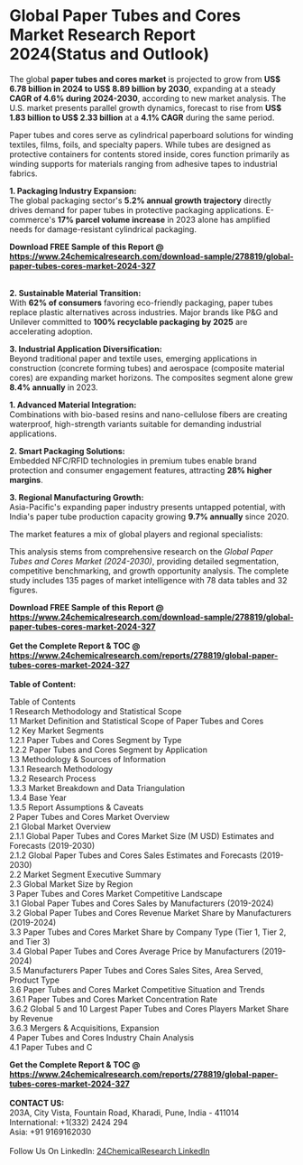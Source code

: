 <h1>Global Paper Tubes and Cores Market Research Report 2024(Status and Outlook)</h1><p>The global <strong>paper tubes and cores market</strong> is projected to grow from <strong>US$ 6.78 billion in 2024 to US$ 8.89 billion by 2030</strong>, expanding at a steady <strong>CAGR of 4.6% during 2024-2030</strong>, according to new market analysis. The U.S. market presents parallel growth dynamics, forecast to rise from <strong>US$ 1.83 billion to US$ 2.33 billion</strong> at a <strong>4.1% CAGR</strong> during the same period.</p><p>Paper tubes and cores serve as cylindrical paperboard solutions for winding textiles, films, foils, and specialty papers. While tubes are designed as protective containers for contents stored inside, cores function primarily as winding supports for materials ranging from adhesive tapes to industrial fabrics.</p><p><strong>1. Packaging Industry Expansion:</strong><br>
The global packaging sector's <strong>5.2% annual growth trajectory</strong> directly drives demand for paper tubes in protective packaging applications. E-commerce's <strong>17% parcel volume increase</strong> in 2023 alone has amplified needs for damage-resistant cylindrical packaging.</p><div><b>Download FREE Sample of this Report @ 
            <a href="https://www.24chemicalresearch.com/download-sample/278819/global-paper-tubes-cores-market-2024-327">
            https://www.24chemicalresearch.com/download-sample/278819/global-paper-tubes-cores-market-2024-327</a></b></div><br><p><strong>2. Sustainable Material Transition:</strong><br>
With <strong>62% of consumers</strong> favoring eco-friendly packaging, paper tubes replace plastic alternatives across industries. Major brands like P&amp;G and Unilever committed to <strong>100% recyclable packaging by 2025</strong> are accelerating adoption.</p><p><strong>3. Industrial Application Diversification:</strong><br>
Beyond traditional paper and textile uses, emerging applications in construction (concrete forming tubes) and aerospace (composite material cores) are expanding market horizons. The composites segment alone grew <strong>8.4% annually</strong> in 2023.</p><p><strong>1. Advanced Material Integration:</strong><br>
Combinations with bio-based resins and nano-cellulose fibers are creating waterproof, high-strength variants suitable for demanding industrial applications.</p><p><strong>2. Smart Packaging Solutions:</strong><br>
Embedded NFC/RFID technologies in premium tubes enable brand protection and consumer engagement features, attracting <strong>28% higher margins</strong>.</p><p><strong>3. Regional Manufacturing Growth:</strong><br>
Asia-Pacific's expanding paper industry presents untapped potential, with India's paper tube production capacity growing <strong>9.7% annually</strong> since 2020.</p><p>The market features a mix of global players and regional specialists:</p><p>This analysis stems from comprehensive research on the <em>Global Paper Tubes and Cores Market (2024-2030)</em>, providing detailed segmentation, competitive benchmarking, and growth opportunity analysis. The complete study includes 135 pages of market intelligence with 78 data tables and 32 figures.</p><div><b>Download FREE Sample of this Report @ 
            <a href="https://www.24chemicalresearch.com/download-sample/278819/global-paper-tubes-cores-market-2024-327">
            https://www.24chemicalresearch.com/download-sample/278819/global-paper-tubes-cores-market-2024-327</a></b></div><br><div><b>Get the Complete Report & TOC @ 
            <a href="https://www.24chemicalresearch.com/reports/278819/global-paper-tubes-cores-market-2024-327">
            https://www.24chemicalresearch.com/reports/278819/global-paper-tubes-cores-market-2024-327</a></b></div><br>
            <b>Table of Content:</b><p>Table of Contents<br />
1 Research Methodology and Statistical Scope<br />
1.1 Market Definition and Statistical Scope of Paper Tubes and Cores<br />
1.2 Key Market Segments<br />
1.2.1 Paper Tubes and Cores Segment by Type<br />
1.2.2 Paper Tubes and Cores Segment by Application<br />
1.3 Methodology & Sources of Information<br />
1.3.1 Research Methodology<br />
1.3.2 Research Process<br />
1.3.3 Market Breakdown and Data Triangulation<br />
1.3.4 Base Year<br />
1.3.5 Report Assumptions & Caveats<br />
2 Paper Tubes and Cores Market Overview<br />
2.1 Global Market Overview<br />
2.1.1 Global Paper Tubes and Cores Market Size (M USD) Estimates and Forecasts (2019-2030)<br />
2.1.2 Global Paper Tubes and Cores Sales Estimates and Forecasts (2019-2030)<br />
2.2 Market Segment Executive Summary<br />
2.3 Global Market Size by Region<br />
3 Paper Tubes and Cores Market Competitive Landscape<br />
3.1 Global Paper Tubes and Cores Sales by Manufacturers (2019-2024)<br />
3.2 Global Paper Tubes and Cores Revenue Market Share by Manufacturers (2019-2024)<br />
3.3 Paper Tubes and Cores Market Share by Company Type (Tier 1, Tier 2, and Tier 3)<br />
3.4 Global Paper Tubes and Cores Average Price by Manufacturers (2019-2024)<br />
3.5 Manufacturers Paper Tubes and Cores Sales Sites, Area Served, Product Type<br />
3.6 Paper Tubes and Cores Market Competitive Situation and Trends<br />
3.6.1 Paper Tubes and Cores Market Concentration Rate<br />
3.6.2 Global 5 and 10 Largest Paper Tubes and Cores Players Market Share by Revenue<br />
3.6.3 Mergers & Acquisitions, Expansion<br />
4 Paper Tubes and Cores Industry Chain Analysis<br />
4.1 Paper Tubes and C</p><div><b>Get the Complete Report & TOC @ 
            <a href="https://www.24chemicalresearch.com/reports/278819/global-paper-tubes-cores-market-2024-327">
            https://www.24chemicalresearch.com/reports/278819/global-paper-tubes-cores-market-2024-327</a></b></div><br><b>CONTACT US:</b><br>
            203A, City Vista, Fountain Road, Kharadi, Pune, India - 411014<br>
            International: +1(332) 2424 294<br>
            Asia: +91 9169162030 <br><br>
            Follow Us On LinkedIn: <a href="https://www.linkedin.com/company/24chemicalresearch/">24ChemicalResearch LinkedIn</a>